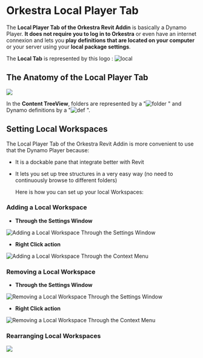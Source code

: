 # Orkestra Local Player Tab

The **Local Player Tab of the Orkestra Revit Addin** is basically a Dynamo Player. **It does not require you to log in to Orkestra** or even have an internet connexion and lets you **play definitions that are located on your computer** or your server using your **local package settings**.

The **Local Tab** is represented by this logo : ![local](https://datashapes.files.wordpress.com/2020/05/localicon.png?)

## The Anatomy of the Local Player Tab

![](https://datashapes.files.wordpress.com/2020/05/localtabanatomy.png?)

In the **Content TreeView**, folders are represented by a "![folder](https://datashapes.files.wordpress.com/2020/05/workspace.png?) " and Dynamo definitions by a "![def](https://datashapes.files.wordpress.com/2020/05/definition.png?) ".

## Setting Local Workspaces

The Local Player Tab of the Orkestra Revit Addin is more convenient to use that the Dynamo Player because:

* It is a dockable pane that integrate better with Revit
* It lets you set up tree structures in a very easy way \(no need to continuously browse to different folders\)

  Here is how you can set up your local Workspaces:

### Adding a Local Workspace

* **Through the Settings Window**

![Adding a Local Workspace Through the Settings Window](https://datashapes.files.wordpress.com/2020/05/addlocalworkspacesettingswindow.gif?)

* **Right Click action**

![Adding a Local Workspace Through the Context Menu](https://datashapes.files.wordpress.com/2020/05/addlocalworkspacergichclick.gif?)

### **Removing a Local Workspace**

* **Through the Settings Window**

![Removing a Local Workspace Through the Settings Window](https://datashapes.files.wordpress.com/2020/05/removelocalworkspacesettings.gif?)

* **Right Click action**

![Removing a Local Workspace Through the Context Menu](https://datashapes.files.wordpress.com/2020/05/removelocalworkspacerightclick.gif?)

### Rearranging Local Workspaces

![](https://datashapes.files.wordpress.com/2020/05/rearrangelocalws.gif?)

